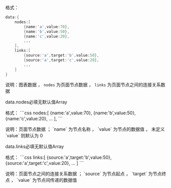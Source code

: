 格式：

```d
data:{
    nodes:[
        {name:'a',value:70},
        {name:'b',value:50},
        {name:'c',value:20},
        ...
    ],
    links:[
        {source:'a',target:'b',value:50},
        {source:'a',target:'c',value:20},
        ...
    ]
}
```

说明：图表数据 ， `nodes` 为页面节点数据 ， `links` 为页面节点之间的连接关系数据

<p class='ev_expand_title'>data.nodes<span class='ev_expand_required'>必填</span><span class='ev_expand_defaults'>无默认值</span><span class='ev_expand_type'>Array</span>

<p class='ev_expand_introduce'>格式：
```css
nodes:[
        {name:'a',value:70},
        {name:'b',value:50},
        {name:'c',value:20},
        ...
    ],
```

<p class='ev_expand_introduce'>说明：页面节点数据 ； `name` 为节点名称 ， `value` 为节点的数据值 ， 未定义 `value` 则默认为 0

<p class='ev_expand_title'>data.links<span class='ev_expand_required'>必填</span><span class='ev_expand_defaults'>无默认值</span><span class='ev_expand_type'>Array</span>

<p class='ev_expand_introduce'>格式：
```css
 links:[
        {source:'a',target:'b',value:50},
        {source:'a',target:'c',value:20},
        ...
    ]
```

<p class='ev_expand_introduce'>说明：页面节点之间的连接关系数据 ； `source` 为节点起点 ， `target` 为节点终点 ， `value` 为节点间传递的数据值
